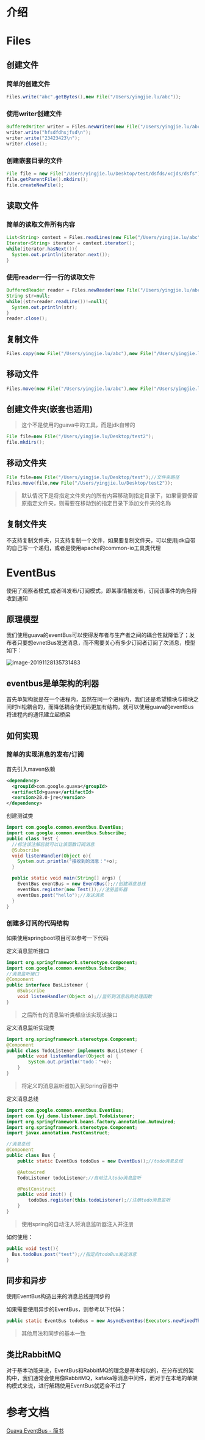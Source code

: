 # 介绍

# Files

## 创建文件

### 简单的创建文件

```java
Files.write("abc".getBytes(),new File("/Users/yingjie.lu/abc"));
```

### 使用writer创建文件

```java
BufferedWriter writer = Files.newWriter(new File("/Users/yingjie.lu/abc"),Charsets.UTF_8);
writer.write("hfsdfdhsjfsd\n");
writer.write("23423423\n");
writer.close();
```

### 创建嵌套目录的文件

```java
File file = new File("/Users/yingjie.lu/Desktop/test/dsfds/xcjds/dsfs");
file.getParentFile().mkdirs();
file.createNewFile();
```

## 读取文件

### 简单的读取文件所有内容

```java
List<String> context = Files.readLines(new File("/Users/yingjie.lu/abc"), Charsets.UTF_8);
Iterator<String> iterator = context.iterator();
while(iterator.hasNext()){
  System.out.println(iterator.next());
}
```

### 使用reader一行一行的读取文件

```java
BufferedReader reader = Files.newReader(new File("/Users/yingjie.lu/abc"), Charsets.UTF_8);
String str=null;
while((str=reader.readLine())!=null){
  System.out.println(str);
}
reader.close();
```

## 复制文件

```java
Files.copy(new File("/Users/yingjie.lu/abc"),new File("/Users/yingjie.lu/Desktop/abc"));
```

## 移动文件

```java
Files.move(new File("/Users/yingjie.lu/abc"),new File("/Users/yingjie.lu/Desktop/abcd"));
```

## 创建文件夹(嵌套也适用)

> 这个不是使用的guava中的工具，而是jdk自带的

```java
File file=new File("/Users/yingjie.lu/Desktop/test2");
file.mkdirs();
```

## 移动文件夹

```java
File file=new File("/Users/yingjie.lu/Desktop/test");//文件夹路径
Files.move(file,new File("/Users/yingjie.lu/Desktop/test2"));
```

> 默认情况下是将指定文件夹内的所有内容移动到指定目录下，如果需要保留原指定文件夹，则需要在移动到的指定目录下添加文件夹的名称

## 复制文件夹

不支持复制文件夹，只支持复制一个文件，如果要复制文件夹，可以使用jdk自带的自己写一个递归，或者是使用apache的common-io工具类代理









# EventBus

使用了观察者模式,或者叫发布/订阅模式，即某事情被发布，订阅该事件的角色将收到通知

## 原理模型

我们使用guava的eventBus可以使得发布者与生产者之间的耦合性就降低了；发布者只要想evnetBus发送消息，而不需要关心有多少订阅者订阅了次消息，模型如下：

![image-20191128135731483](/Users/yingjie.lu/Documents/note/.img/image-20191128135731483.png)

## eventbus是单架构的利器

首先单架构就是在一个进程内，虽然在同一个进程内，我们还是希望模块与模块之间时hi松耦合的，而降低耦合使代码更加有结构，就可以使用guava的eventBus将进程内的通讯建立起桥梁

## 如何实现

### 简单的实现消息的发布/订阅

首先引入maven依赖

```xml
<dependency>
  <groupId>com.google.guava</groupId>
  <artifactId>guava</artifactId>
  <version>28.0-jre</version>
</dependency>
```

创建测试类

```java
import com.google.common.eventbus.EventBus;
import com.google.common.eventbus.Subscribe;
public class Test {
  //标注该注解后就可以让该函数订阅消息
  @Subscribe
  void listenHandler(Object o){
    System.out.println("接收到的消息："+o);
  }

  public static void main(String[] args) {
    EventBus eventBus = new EventBus();//创建消息总线
    eventBus.register(new Test());//注册监听器
    eventBus.post("hello");//发送消息
  }
}
```

### 创建多订阅的代码结构

如果使用springboot项目可以参考一下代码



定义消息监听接口

```java
import org.springframework.stereotype.Component;
import com.google.common.eventbus.Subscribe;
//消息监听接口
@Component
public interface BusListener {
    @Subscribe
    void listenHandler(Object o);//监听到消息后的处理函数
}
```

> 之后所有的消息监听类都应该实现该接口

定义消息监听实现类

```java
import org.springframework.stereotype.Component;
@Component
public class TodoListener implements BusListener {
    public void listenHandler(Object o) {
        System.out.println("todo："+o);
    }
}
```

> 将定义的消息监听器加入到Spring容器中

定义消息总线

```java
import com.google.common.eventbus.EventBus;
import com.lyj.demo.listener.impl.TodoListener;
import org.springframework.beans.factory.annotation.Autowired;
import org.springframework.stereotype.Component;
import javax.annotation.PostConstruct;

//消息总线
@Component
public class Bus {
    public static EventBus todoBus = new EventBus();//todo消息总线

    @Autowired
    TodoListener todoListener;//自动注入todo消息监听

    @PostConstruct
    public void init() {
        todoBus.register(this.todoListener);//注册todo消息监听
    }
}
```

> 使用spring的自动注入将消息监听器注入并注册

如何使用：

```java
public void test(){
  Bus.todoBus.post("test");//指定向todoBus发送消息
}
```

## 同步和异步

使用EventBus构造出来的消息总线是同步的

如果需要使用异步的EventBus，则参考以下代码：

```java
public static EventBus todoBus = new AsyncEventBus(Executors.newFixedThreadPool(1));//异步todo消息总线
```

> 其他用法和同步的基本一致

## 类比RabbitMQ

对于基本功能来说，EventBus和RabbitMQ的理念是基本相似的，在分布式的架构中，我们通常会使用像RabbitMQ，kafaka等消息中间件，而对于在本地的单架构模式来说，进行解耦使用EventBus就适合不过了









# 参考文档

[Guava EventBus - 简书](https://www.jianshu.com/p/703fa6cf6e44)
